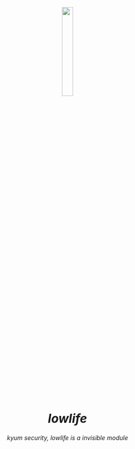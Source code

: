<div align="center">
  <img src="https://i.imgur.com/J5HApJc.png" width="23%">
  <h1><i>lowlife</h1>
  <p>kyum security, lowlife is a invisible module</i></p>
</div>
